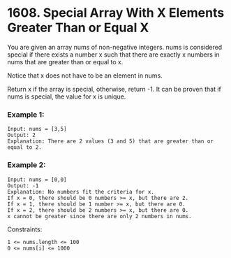 # 1608. Special Array With X Elements Greater Than or Equal X


You are given an array nums of non-negative integers. nums is considered special if there exists a number x such that there are exactly x numbers in nums that are greater than or equal to x.

Notice that x does not have to be an element in nums.

Return x if the array is special, otherwise, return -1. It can be proven that if nums is special, the value for x is unique.



 

### Example 1:
```
Input: nums = [3,5]
Output: 2
Explanation: There are 2 values (3 and 5) that are greater than or equal to 2.
```

### Example 2:
```
Input: nums = [0,0]
Output: -1
Explanation: No numbers fit the criteria for x.
If x = 0, there should be 0 numbers >= x, but there are 2.
If x = 1, there should be 1 number >= x, but there are 0.
If x = 2, there should be 2 numbers >= x, but there are 0.
x cannot be greater since there are only 2 numbers in nums.
 ```

Constraints:
```
1 <= nums.length <= 100
0 <= nums[i] <= 1000
```